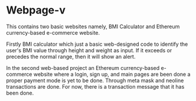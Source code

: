 # Webpage-v
This contains two basic websites namely, BMI Calculator and Ethereum currency-based e-commerce website.

Firstly BMI calculator which just a basic web-designed code to identify the user's BMI value through height and weight as input. 
If it exceeds or precedes the normal range, then it will show an alert.  

In the second web-based project an Ethereum currency-based e-commerce website where a login, sign up, and main pages are been done a proper payment mode is yet to be done. 
Through meta mask and neoline transactions are done. For now, there is a transaction message that it has been done.
